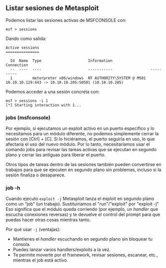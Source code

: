 ## Listar sesiones de Metasploit
Podemos listar las sesiones activas de MSFCONSOLE con:
```
msf > sessions
```
Dando como salida: 
```shell-session
Active sessions
===============

  Id  Name  Type                     Information                 Connection
  --  ----  ----                     -----------                 ----------
  1         meterpreter x86/windows  NT AUTHORITY\SYSTEM @ MS01  10.10.10.129:443 -> 10.10.10.205:50501 (10.10.10.205)
```

Podemos acceder a una sesión concreta con:
```shell-session
msf > sessions -i 1
[*] Starting interaction with 1...
```


### jobs (msfconsole)
Por ejemplo, si ejecutamos un exploit activo en un puerto específico y lo necesitamos para un módulo diferente, no podemos simplemente cerrar la sesión con \[Ctrl] + \[C]. Si lo hiciéramos, el puerto seguiría en uso, lo que afectaría el uso del nuevo módulo. Por lo tanto, necesitaríamos usar el comando jobs para revisar las tareas activas que se ejecutan en segundo plano y cerrar las antiguas para liberar el puerto.

Otros tipos de tareas dentro de las sesiones también pueden convertirse en trabajos para que se ejecuten en segundo plano sin problemas, incluso si la sesión finaliza o desaparece.

### job -h
Cuando ejecuto `exploit -j` Metasploit lanza el exploit en segundo plano como un “job” (un trabajo). Sustituiríamos el "run"/"exploit" por "exploit -j" Eso significa que el módulo queda corriendo (por ejemplo, un _handler_ que escucha conexiones reversas) y te devuelve el control del prompt para que puedas hacer otras cosas mientras tanto.

Por qué usar `-j` (ventajas):
- Mantienes el _handler_ escuchando en segundo plano sin bloquear tu consola.
- Puedes lanzar varios handlers/exploits a la vez.
- Te permite moverte por el framework, revisar sesiones, escanear, etc., mientras el job está activo.
